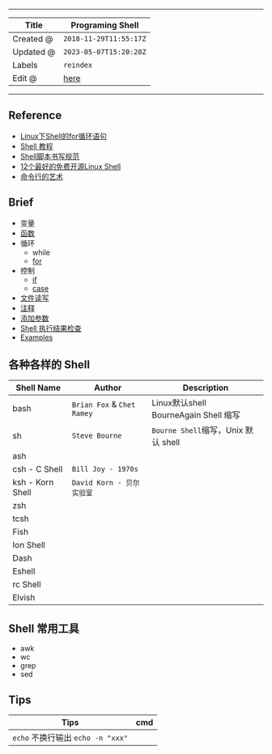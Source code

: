 -----

| Title     | Programing Shell                                    |
| --------- | --------------------------------------------------- |
| Created @ | `2018-11-29T11:55:17Z`                              |
| Updated @ | `2023-05-07T15:20:20Z`                              |
| Labels    | `reindex`                                           |
| Edit @    | [here](https://github.com/junxnone/xwiki/issues/79) |

-----

## Reference

  - [Linux下Shell的for循环语句](https://www.cnblogs.com/EasonJim/p/8315939.html)
  - [Shell 教程](http://www.runoob.com/linux/linux-shell.html)
  - [Shell脚本书写规范](https://www.cnblogs.com/thatsit/p/shell-jiao-ben-shu-xie-gui-fan.html)
  - [12个最好的免费开源Linux
    Shell](https://www.cnblogs.com/rainy0426/articles/12805710.html)
  - [命令行的艺术](https://github.com/jlevy/the-art-of-command-line/blob/master/README-zh.md)

## Brief

  - 变量
  - [函数](/Shell_Function)
  - 循环
      - while
      - [for](/Shell_for)
  - 控制
      - [if](/Shell_if)
      - [case](/Shell_case)
  - [文件读写](/Shell_read_file)
  - [注释](/Shell_comment)
  - [添加参数](/Shell_arguments)
  - [Shell 执行结果检查](/Shell_exec_error_check)
  - [Examples](/Shell_Examples)

## 各种各样的 Shell

| Shell Name       | Author                     | Description                           |
| ---------------- | -------------------------- | ------------------------------------- |
| bash             | `Brian Fox` & `Chet Ramey` | Linux默认shell <br>BourneAgain Shell 缩写 |
| sh               | `Steve Bourne`             | `Bourne Shell`缩写，Unix 默认 shell        |
| ash              |                            |                                       |
| csh - C Shell    | `Bill Joy - 1970s`         |                                       |
| ksh - Korn Shell | `David Korn - 贝尔实验室`       |                                       |
| zsh              |                            |                                       |
| tcsh             |                            |                                       |
| Fish             |                            |                                       |
| Ion Shell        |                            |                                       |
| Dash             |                            |                                       |
| Eshell           |                            |                                       |
| rc Shell         |                            |                                       |
| Elvish           |                            |                                       |

## Shell 常用工具

  - awk
  - wc
  - grep
  - sed

## Tips

| Tips                         | cmd |
| ---------------------------- | --- |
| `echo` 不换行输出 `echo -n "xxx"` |     |
